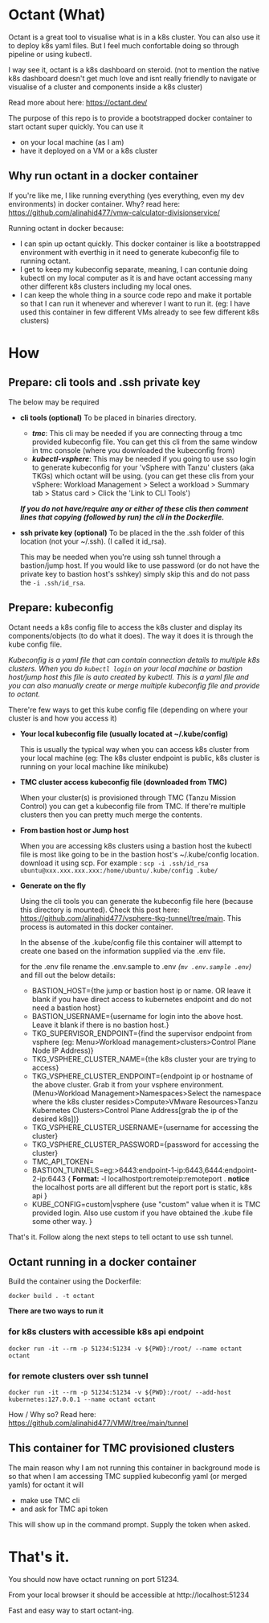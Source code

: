 # Octant (What)

Octant is a great tool to visualise what is in a k8s cluster. You can also use it to deploy k8s yaml files. But I feel much confortable doing so through pipeline or using kubectl.

I way see it, octant is a k8s dashboard on steroid. (not to mention the native k8s dashboard doesn't get much love and isnt really friendly to navigate or visualise of a cluster and components inside a k8s cluster)

Read more about here: https://octant.dev/

The purpose of this repo is to provide a bootstrapped docker container to start octant super quickly. You can use it
- on your local machine (as I am)
- have it deployed on a VM or a k8s cluster

## Why run octant in a docker container

If you're like me, I like running everything (yes everything, even my dev environments) in docker container. Why? read here: https://github.com/alinahid477/vmw-calculator-divisionservice/ 

Running octant in docker because:

- I can spin up octant quickly. This docker container is like a bootstrapped environment with everthig in it need to generate kubeconfig file to running octant. 
- I get to keep my kubeconfig separate, meaning, I can contunie doing kubectl on my local computer as it is and have octant accessing many other different k8s clusters including my local ones.
- I can keep the whole thing in a source code repo and make it portable so that I can run it whenever and wherever I want to run it. (eg: I have used this container in few different VMs already to see few different k8s clusters)



# How


## Prepare: cli tools and .ssh private key

The below may be required
- **cli tools (optional)**
    To be placed in binaries directory. 

    - ***tmc***: This cli may be needed if you are connecting throug a tmc provided kubeconfig file. You can get this cli from the same window in tmc console (where you downloaded the kubeconfig from)
    - ***kubectl-vsphere***: This may be needed if you going to use sso login to generate kubeconfig for your 'vSphere with Tanzu' clusters (aka TKGs) which octant will be using. (you can get these clis from your vSphere: Workload Management > Select a workload > Summary tab > Status card > Click the 'Link to CLI Tools')

    ***If you do not have/require any or either of these clis then comment lines that copying (followed by run) the cli in the Dockerfile.***

- **ssh private key (optional)**
    To be placed in the the .ssh folder of this location (not your ~/.ssh). (I called it id_rsa). 

    This may be needed when you're using ssh tunnel through a bastion/jump host. If you would like to use password (or do not have the private key to bastion host's sshkey) simply skip this and do not pass the `-i .ssh/id_rsa`.



## Prepare: kubeconfig

Octant needs a k8s config file to access the k8s cluster and display its components/objects (to do what it does). The way it does it is through the kube config file.

*Kubeconfig is a yaml file that can contain connection details to multiple k8s clusters. When you do `kubectl login` on your local machine or bastion host/jump host this file is auto created by kubectl. This is a yaml file and you can also manually create or merge multiple kubeconfig file and provide to octant.* 

There're few ways to get this kube config file (depending on where your cluster is and how you access it)

- **Your local kubeconfig file (usually located at ~/.kube/config)**

    This is usually the typical way when you can access k8s cluster from your local machine (eg: The k8s cluster endpoint is public, k8s cluster is running on your local machine like minikube)

- **TMC cluster access kubeconfig file (downloaded from TMC)**
    
    When your cluster(s) is provisioned through TMC (Tanzu Mission Control) you can get a kubeconfig file from TMC. If there're multiple clusters then you can pretty much merge the contents.

- **From bastion host or Jump host**
    
    When you are accessing k8s clusters using a bastion host the kubectl file is most like going to be in the bastion host's ~/.kube/config location. download it using scp. For example : `scp -i .ssh/id_rsa ubuntu@xxx.xxx.xxx.xxx:/home/ubuntu/.kube/config .kube/`

- **Generate on the fly**

    Using the cli tools you can generate the kubeconfig file here (because this directory is mounted). Check this post here: https://github.com/alinahid477/vsphere-tkg-tunnel/tree/main. This process is automated in this docker container. 
    
    In the absense of the .kube/config file this container will attempt to create one based on the information supplied via the .env file.

    for the .env file rename the .env.sample to .env *(`mv .env.sample .env`)*  and fill out the below details:

    - BASTION_HOST={the jump or bastion host ip or name. OR leave it blank if you have direct access to kubernetes endpoint and do not need a bastion host}
    - BASTION_USERNAME={username for login into the above host. Leave it blank if there is no bastion host.}
    - TKG_SUPERVISOR_ENDPOINT={find the supervisor endpoint from vsphere (eg: Menu>Workload management>clusters>Control Plane Node IP Address)}
    - TKG_VSPHERE_CLUSTER_NAME={the k8s cluster your are trying to access}
    - TKG_VSPHERE_CLUSTER_ENDPOINT={endpoint ip or hostname of the above cluster. Grab it from your vsphere environment. (Menu>Workload Management>Namespaces>Select the namespace where the k8s cluster resides>Compute>VMware Resources>Tanzu Kubernetes Clusters>Control Plane Address[grab the ip of the desired k8s])}
    - TKG_VSPHERE_CLUSTER_USERNAME={username for accessing the cluster}
    - TKG_VSPHERE_CLUSTER_PASSWORD={password for accessing the cluster}
    - TMC_API_TOKEN=
    - BASTION_TUNNELS=eg:>6443:endpoint-1-ip:6443,6444:endpoint-2-ip:6443 { **Format:** -l localhostport:remoteip:remoteport . **notice** the localhost ports are all different but the report port is static, k8s api }
    - KUBE_CONFIG=custom|vsphere {use "custom" value when it is TMC provided login. Also use custom if you have obtained the .kube file some other way. }

    
That's it. Follow along the next steps to tell octant to use ssh tunnel.


## Octant running in a docker container


Build the container using the Dockerfile:

```
docker build . -t octant
```

**There are two ways to run it**

### for k8s clusters with accessible k8s api endpoint

`docker run -it --rm -p 51234:51234 -v ${PWD}:/root/ --name octant octant`

### for remote clusters over ssh tunnel

`docker run -it --rm -p 51234:51234 -v ${PWD}:/root/ --add-host kubernetes:127.0.0.1 --name octant octant`

How / Why so? Read here: https://github.com/alinahid477/VMW/tree/main/tunnel

## This container for TMC provisioned clusters
The main reason why I am not running this container in background mode is so that when I am accessing TMC supplied kubeconfig yaml (or merged yamls) for octant it will 
- make use TMC cli 
- and ask for TMC api token

This will show up in the command prompt. Supply the token when asked.

# That's it.
You should now have octact running on port 51234.

From your local browser it should be accessible at http://localhost:51234

Fast and easy way to start octant-ing.

